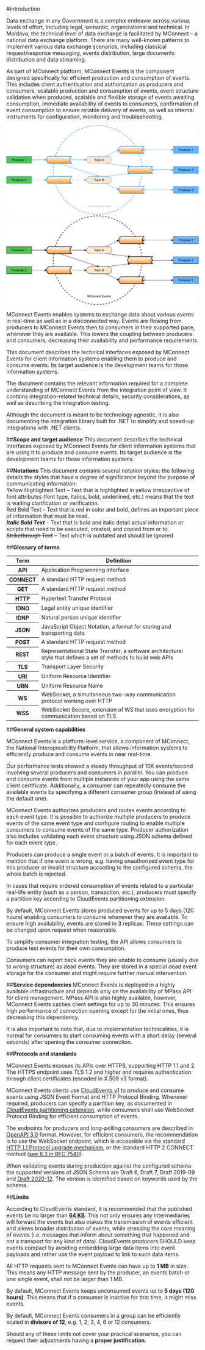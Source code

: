 #Introduction

Data exchange in any Government is a complex endeavor across various levels of effort, including
legal, semantic, organizational and technical. In Moldova, the technical level of data exchange is
facilitated by MConnect – a national data exchange platform. There are many well-known patterns to
implement various data exchange scenarios, including classical request/response messaging,
events distribution, large documents distribution and data streaming.

As part of MConnect platform, MConnect Events is the component designed specifically for efficient
production and consumption of events. This includes client authentication and authorization as
producers and consumers, scalable production and consumption of events, event structure
validation when produced, scalable and flexible storage of events awaiting consumption, immediate
availability of events to consumers, confirmation of event consumption to ensure reliable delivery of
events, as well as internal instruments for configuration, monitoring and troubleshooting.

<picture class="theme-picture">
  <img src="../../../assets/images/mconnect_events/mconnect_events_dark.svg" alt="Signing flow" data-theme="dark">
  <img src="../../../assets/images/mconnect_events/mconnect_events_light.svg" alt="Signing flow" data-theme="light">
</picture>

MConnect Events enables systems to exchange data about various events in real-time as well as in
a disconnected way. Events are flowing from producers to MConnect Events then to consumers in
their supported pace, whenever they are available. This lowers the coupling between producers and
consumers, decreasing their availability and performance requirements.

This document describes the technical interfaces exposed by MConnect Events for client
information systems enabling them to produce and consume events. Its target audience is the
development teams for those information systems.

The document contains the relevant information required for a complete understanding of MConnect
Events from the integration point of view. It contains integration-related technical details, security
considerations, as well as describing the integration testing.

Although the document is meant to be technology agnostic, it is also documenting the integration
library built for .NET to simplify and speed-up integrations with .NET clients.

##**Scope and target audience**
This document describes the technical interfaces exposed by MConnect Events for client
information systems that are using it to produce and consume events. Its target audience is the
development teams for those information systems.

##**Notations**
This document contains several notation styles; the following details the styles that have a degree of significance beyond the purpose of communicating information:
<br><span class="highlight-text-yellow">Yellow Highlighted Text</span> – Text that is highlighted in yellow irrespective of font attributes (font type, italics, bold, underlined, etc.) means that the text is waiting clarification or verification.
<br><span class="red-bold-text">Red Bold Text</span> – Text that is red in color and bold, defines an important piece of information that must be read.
<br>***Italic Bold Text*** – Text that is bold and italic detail actual information or scripts that need to be executed, created, and copied from or to.
<br>~~Strikethrough Text~~ – Text which is outdated and should be ignored

##**Glossary of terms**

<table>
    <thead>
         <tr>
            <th><strong>Term</strong></th>
            <th><strong>Definition</strong></th>
        </tr>
    </thead>
    <tbody>
        <tr>
            <th><strong>API</strong></th>
            <td>Application Programming Interface</td>
        </tr>
        <tr>
            <th><strong>CONNECT</strong></th>
            <td>A standard HTTP request method</td>
        </tr>
        <tr>
            <th><strong>GET</strong></th>
            <td>A standard HTTP request method</td>
        </tr>
        <tr>
            <th><strong>HTTP</strong></th>
            <td>Hypertext Transfer Protocol</td>
        </tr>
        <tr>
            <th><strong>IDNO</strong></th>
            <td>Legal entity unique identifier</td>
        </tr>
        <tr>
            <th><strong>IDNP</strong></th>
            <td>Natural person unique identifier</td>
        </tr>
        <tr>
            <th><strong>JSON</strong></th>
            <td>JavaScript Object Notation, a format for storing and transporting data</td>
        </tr>
        <tr>
            <th><strong>POST</strong></th>
            <td>A standard HTTP request method</td>
        </tr>
        <tr>
            <th><strong>REST</strong></th>
            <td>Representational State Transfer, a software architectural style that defines a set of methods to build web APIs</td>
        </tr>
        <tr>
            <th><strong>TLS</strong></th>
            <td>Transport Layer Security</td>
        </tr>
        <tr>
            <th><strong>URI</strong></th>
            <td>Uniform Resource Identifier</td>
        </tr>
        <tr>
            <th><strong>URN</strong></th>
            <td>Uniform Resource Name</td>
        </tr>
        <tr>
            <th><strong>WS</strong></th>
            <td>WebSocket, a simultaneous two-way communication protocol working over HTTP</td>
        </tr>
        <tr>
            <th><strong>WSS</strong></th>
            <td>WebSocket Secure, extension of WS that uses encryption for communication based on TLS</td>
        </tr>
    </tbody>
</table>

##**General system capabilities**

MConnect Events is a platform-level service, a component of MConnect, the National
Interoperability Platform, that allows information systems to efficiently produce and consume events
in near real-time.

Our performance tests showed a steady throughput of 10K events/second involving several
producers and consumers in parallel. You can produce and consume events from multiple instances
of your app using the same client certificate. Additionally, a consumer can repeatedly consume the
available events by specifying a different consumer group (instead of using the default one).

MConnect Events authorizes producers and routes events according to each event type. It is possible
to authorize multiple producers to produce events of the same event type and configure routing to
enable multiple consumers to consume events of the same type. Producer authorization also
includes validating each event structure using JSON schema defined for each event type.

Producers can produce a single event or a batch of events. It is important to mention that if one event
is wrong, e.g. having unauthorized event type for this producer or invalid structure according to the
configured schema, the whole batch is rejected.

In cases that require ordered consumption of events related to a particular real-life entity (such as a
person, transaction, etc.), producers must specify a partition key according to CloudEvents
partitioning extension.

By default, MConnect Events stores produced events for up to 5 days (120 hours) enabling
consumers to consume whenever they are available. To ensure high availability, events are stored in
3 replicas. These settings can be changed upon request when reasonable.

To simplify consumer integration testing, the API allows consumers to produce test events for their
own consumption.

Consumers can report back events they are unable to consume (usually due to wrong structure) as
dead events. They are stored in a special dead event storage for the consumer and might require
further manual intervention.

##**Service dependencies**
MConnect Events is deployed in a highly available infrastructure and depends only on the availability
of MPass API for client management. MPass API is also highly available, however, MConnect Events
caches client settings for up to 30 minutes. This ensures high performance of connection opening
except for the initial ones, thus decreasing this dependency.

It is also important to note that, due to implementation technicalities, it is normal for consumers to
start consuming events with a short delay (several seconds) after opening the consumer connection.

##**Protocols and standards**

MConnect Events exposes its APIs over HTTPS, supporting HTTP 1.1 and 2. The HTTPS endpoint uses
TLS 1.2 and higher and requires authentication through client certificates (encoded in X.509 v3
format).

MConnect Events clients use [CloudEvents v1](https://cloudevents.io) to produce and consume events using JSON Event
Format and HTTP Protocol Binding. Whenever required, producers can specify a partition key, as
documented in [CloudEvents partitioning extension](https://github.com/cloudevents/spec/blob/v1.0.2/cloudevents/extensions/partitioning.md), while consumers shall use WebSocket Protocol Binding for efficient consumption of events.

The endpoints for producers and long-polling consumers are described in [OpenAPI 3.0](https://www.openapis.org/) format.
However, for efficient consumers, the recommendation is to use the WebSocket endpoint, which is
accessible via the standard [HTTP 1.1 Protocol upgrade mechanism](https://http.dev/protocol-upgrade), or the standard HTTP 2
CONNECT method ([see 8.3 in RFC 7540](https://httpwg.org/specs/rfc7540.html)).

When validating events during production against the configured schema the supported versions of JSON Schema are Draft 6, Draft 7, Draft 2019-09 and [Draft 2020-12](https://json-schema.org/specification). The version is identified based
on keywords used by the schema.

##**Limits**

According to CloudEvents standard, it is recommended that the published events be no larger than [**64 KB**](https://github.com/cloudevents/spec/blob/v1.0.2/cloudevents/spec.md#size-limits). This not only ensures any intermediaries will forward the events but also makes the transmission of events efficient and allows broader distribution of events, while stressing the core meaning of events (i.e. messages that inform about something that happened and not a transport for any kind of data). CloudEvents producers SHOULD keep events compact by avoiding embedding large data items into event payloads and rather use the event payload to link to such data items.

All HTTP requests sent to MConnect Events can have up to **1 MB** in size. This means any HTTP message sent by the producer, an events batch or one single event, shall not be larger than 1 MB.

By default, MConnect Events keeps unconsumed events up to **5 days (120 hours)**. This means that if a consumer is inactive for that time, it might miss events.

By default, MConnect Events consumers in a group can be efficiently scaled in **divisors of 12**, e.g. 1, 2, 3, 4, 6 or 12 consumers.

Should any of these limits not cover your practical scenarios, you can request their adjustments having a **proper justification**.
